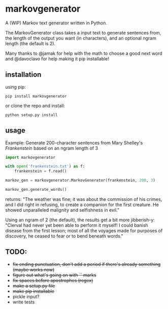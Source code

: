 markovgenerator
==============

A (WIP) Markov text generator written in Python. 

The MarkovGenerator class takes a input text to generate sentences from, the length of the output you want (in characters), and an optional ngram length (the default is 2).

Many thanks to @jamak for help with the math to choose a good next word and @davoclavo for help making it pip installable!

installation
-----------

using pip:
```
pip install markovgenerator
```

or clone the repo and install:
```
python setup.py install
```

usage
----

Example: Generate 200-character sentences from Mary Shelley's _Frankenstein_ based on an ngram length of 3

```py
import markovgenerator

with open('frankenstein.txt') as f:
	frankenstein = f.read()

markov_gen = markovgenerator.MarkovGenerator(frankenstein, 200, 3)

markov_gen.generate_words()
```

returns:
"The weather was fine; it was about the commission of his crimes, and I did right in refusing, to create a companion for the first creature. He showed unparalleled malignity and selfishness in evil."

Using an ngram of 2 (the default), the results get a bit more jibberish-y:
"Clerval had never yet been able to perform it myself! I could banish disease from the first lesson; most of all the voyages made for purposes of discovery, he ceased to fear or to bend beneath words."


TODO:
----
- ~~fix ending punctuation, don't add a period if there's already something (maybe works now)~~
- ~~figure out what's going on with `` marks~~
- ~~fix spaces before apostrophes (regex)~~
- ~~make a setup.py file~~
- ~~make pip installable~~
- pickle input?
- write tests
